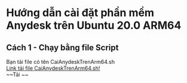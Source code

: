 # Hướng dẫn cài đặt phần mềm Anydesk trên Ubuntu 20.0 ARM64
## Cách 1 - Chạy bằng file Script
Bạn tải file có tên CaiAnydeskTrenArm64.sh  
[Link tải file CaiAnydeskTrenArm64.sh!](https://raw.githubusercontent.com/ngocnguyenhong/raspberrypi4/main/CaiAnydeskTrenArm64.sh)  
~~Tải ~~
